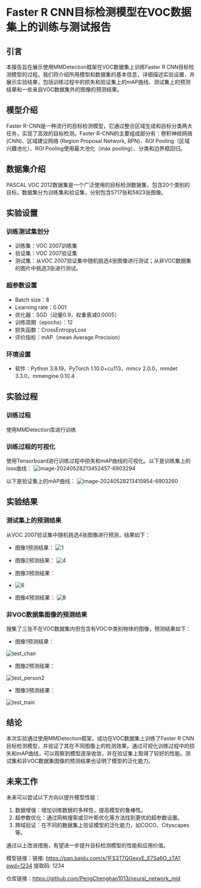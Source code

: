 # Faster R CNN目标检测模型在VOC数据集上的训练与测试报告

## 引言

本报告旨在展示使用MMDetection框架在VOC数据集上训练Faster R CNN目标检测模型的过程。我们将介绍所用模型和数据集的基本信息，详细描述实验设置，并展示实验结果，包括训练过程中的损失和验证集上的mAP曲线、测试集上的预测结果和一些来自VOC数据集外的图像的预测结果。

## 模型介绍

Faster R-CNN是一种流行的目标检测模型，它通过整合区域生成和目标分类两大任务，实现了高效的目标检测。Faster R-CNN的主要组成部分有：卷积神经网络 (CNN)、区域建议网络 (Region Proposal Network, RPN)、ROI Pooling（区域兴趣池化）、ROI Pooling使用最大池化（max pooling）、分类和边界框回归。

## 数据集介绍

PASCAL VOC 2012数据集是一个广泛使用的目标检测数据集，包含20个类别的目标。数据集分为训练集和验证集，分别包含5717张和5823张图像。

## 实验设置

### 训练测试集划分

- 训练集：VOC 2007训练集
- 验证集：VOC 2007验证集
- 测试集：从VOC 2007验证集中随机挑选4张图像进行测试；从非VOC数据集的图片中挑选3张进行测试。

### 超参数设置

- Batch size：8
- Learning rate：0.001
- 优化器：SGD（动量0.9，权重衰减0.0005）
- 训练周期（epochs）：12
- 损失函数：CrossEntropyLoss
- 评价指标：mAP（mean Average Precision）

### 环境设置

- 软件：Python 3.8.19，PyTorch 1.10.0+cu113，mmcv 2.0.0，mmdet 3.3.0，mmengine  0.10.4



## 实验过程

### 训练过程

使用MMDetection库进行训练

### 训练过程的可视化

使用Tensorboard进行训练过程中损失和mAP曲线的可视化。以下是训练集上的loss曲线：
![image-20240528213452457-6903294](https://github.com/Nadia-Chen/FasterRCNN/assets/67884201/e43204e7-d67b-4750-8dd3-902710e7e4e5)

以下是验证集上的mAP曲线：
![image-20240528213415954-6903260](https://github.com/Nadia-Chen/FasterRCNN/assets/67884201/d1ec3900-0a92-4f30-a5aa-b7900324ea5b)


## 实验结果

### 测试集上的预测结果

从VOC 2007验证集中随机挑选4张图像进行预测，结果如下：

- 图像1预测结果：
![1](https://github.com/Nadia-Chen/FasterRCNN/assets/67884201/410f8904-8eeb-43f0-8bc0-beda24e5d4ca)



- 图像2预测结果：
![4](https://github.com/Nadia-Chen/FasterRCNN/assets/67884201/3bfda2da-c6a2-4561-a4cd-e15dc939a034)


- 图像3预测结果：
- ![6](https://github.com/Nadia-Chen/FasterRCNN/assets/67884201/c3560628-1545-40dc-bf3b-bfffab2eec9b)

- 图像4预测结果：
![8](https://github.com/Nadia-Chen/FasterRCNN/assets/67884201/47dc53a1-fdaf-4849-8dac-f62b68d32cfe)


### 非VOC数据集图像的预测结果

搜集了三张不在VOC数据集内但包含有VOC中类别物体的图像，预测结果如下：

- 图像1预测结果：

![test_chair](https://github.com/Nadia-Chen/FasterRCNN/assets/67884201/bf22c9cc-9e2a-454a-b195-ae94e7f1ec8a)


- 图像2预测结果：

![test_person2](https://github.com/Nadia-Chen/FasterRCNN/assets/67884201/8b49a071-d1b5-467e-b505-2b6838b2ab19)


- 图像3预测结果：

![test_train](https://github.com/Nadia-Chen/FasterRCNN/assets/67884201/ffcd37ac-c2be-4fde-b515-a7eaab8ed2a4)


## 结论

本次实验通过使用MMDetection框架，成功在VOC数据集上训练了Faster R CNN目标检测模型，并验证了其在不同图像上的检测效果。通过可视化训练过程中的损失和mAP曲线，可以观察到模型逐渐收敛，并在验证集上取得了较好的性能。测试集和非VOC数据集图像的预测结果也证明了模型的泛化能力。

## 未来工作

未来可以尝试以下方向以提升模型性能：

1. 数据增强：增加训练数据的多样性，提高模型的鲁棒性。
2. 超参数优化：通过网格搜索或贝叶斯优化等方法找到更优的超参数设置。
3. 跨域验证：在不同的数据集上验证模型的泛化能力，如COCO、Cityscapes等。

通过以上改进措施，有望进一步提升目标检测模型的性能和应用价值。

模型链接：链接: https://pan.baidu.com/s/1FS3T7QGexyE_E7Sa6O_zTA?pwd=1234 提取码: 1234

仓库链接：https://github.com/PengChenghao1013/neural_network_mid
